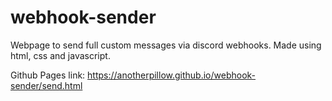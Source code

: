 # webhook-sender
Webpage to send full custom messages via discord webhooks. Made using html, css and javascript.

Github Pages link: https://anotherpillow.github.io/webhook-sender/send.html